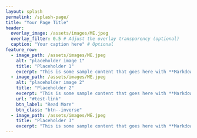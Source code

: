 ```yaml
---
layout: splash
permalink: /splash-page/
title: "Your Page Title"
header:
  overlay_image: /assets/images/ME.jpeg
  overlay_filter: 0.5 # Adjust the overlay transparency (optional)
  caption: "Your caption here" # Optional
feature_row:
  - image_path: /assets/images/ME.jpeg
    alt: "placeholder image 1"
    title: "Placeholder 1"
    excerpt: "This is some sample content that goes here with **Markdown** formatting."
  - image_path: /assets/images/ME.jpeg
    alt: "placeholder image 2"
    title: "Placeholder 2"
    excerpt: "This is some sample content that goes here with **Markdown** formatting."
    url: "#test-link"
    btn_label: "Read More"
    btn_class: "btn--inverse"
  - image_path: /assets/images/ME.jpeg
    title: "Placeholder 3"
    excerpt: "This is some sample content that goes here with **Markdown** formatting."
---
```


